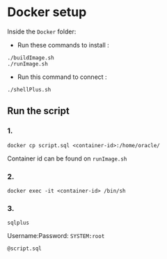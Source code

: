 # Docker setup

Inside the `Docker` folder: 
- Run these commands to install :
```
./buildImage.sh
./runImage.sh
```
- Run this command to connect :
```
./shellPlus.sh
```

## Run the script
### 1.
```
docker cp script.sql <container-id>:/home/oracle/
```
Container id can be found on `runImage.sh`
### 2.
```
docker exec -it <container-id> /bin/sh
```
### 3.
```
sqlplus
```
Username:Password: `SYSTEM:root`
```
@script.sql
```